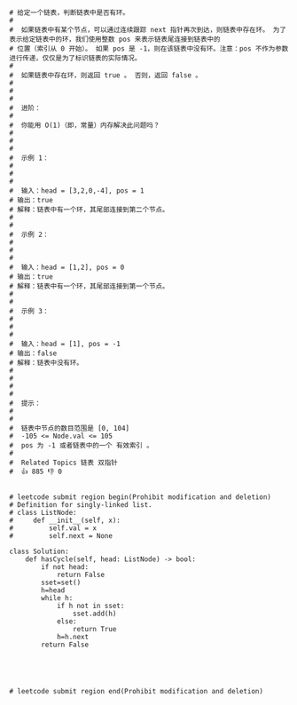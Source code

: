    # 给定一个链表，判断链表中是否有环。 
    # 
    #  如果链表中有某个节点，可以通过连续跟踪 next 指针再次到达，则链表中存在环。 为了表示给定链表中的环，我们使用整数 pos 来表示链表尾连接到链表中的
    # 位置（索引从 0 开始）。 如果 pos 是 -1，则在该链表中没有环。注意：pos 不作为参数进行传递，仅仅是为了标识链表的实际情况。 
    # 
    #  如果链表中存在环，则返回 true 。 否则，返回 false 。 
    # 
    #  
    # 
    #  进阶： 
    # 
    #  你能用 O(1)（即，常量）内存解决此问题吗？ 
    # 
    #  
    # 
    #  示例 1： 
    # 
    #  
    # 
    #  输入：head = [3,2,0,-4], pos = 1
    # 输出：true
    # 解释：链表中有一个环，其尾部连接到第二个节点。
    #  
    # 
    #  示例 2： 
    # 
    #  
    # 
    #  输入：head = [1,2], pos = 0
    # 输出：true
    # 解释：链表中有一个环，其尾部连接到第一个节点。
    #  
    # 
    #  示例 3： 
    # 
    #  
    # 
    #  输入：head = [1], pos = -1
    # 输出：false
    # 解释：链表中没有环。
    #  
    # 
    #  
    # 
    #  提示： 
    # 
    #  
    #  链表中节点的数目范围是 [0, 104] 
    #  -105 <= Node.val <= 105 
    #  pos 为 -1 或者链表中的一个 有效索引 。 
    #  
    #  Related Topics 链表 双指针 
    #  👍 885 👎 0


    # leetcode submit region begin(Prohibit modification and deletion)
    # Definition for singly-linked list.
    # class ListNode:
    #     def __init__(self, x):
    #         self.val = x
    #         self.next = None

    class Solution:
        def hasCycle(self, head: ListNode) -> bool:
            if not head:
                return False
            sset=set()
            h=head
            while h:
                if h not in sset:
                    sset.add(h)
                else:
                    return True
                h=h.next
            return False





    # leetcode submit region end(Prohibit modification and deletion)
